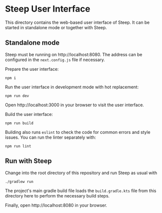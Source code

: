 Steep User Interface
====================

This directory contains the web-based user interface of Steep. It can be started
in standalone mode or together with Steep.

Standalone mode
---------------

Steep must be running on http://localhost:8080. The address can be configured
in the `next.config.js` file if necessary.

Prepare the user interface:

    npm i

Run the user interface in development mode with hot replacement:

    npm run dev

Open http://localhost:3000 in your browser to visit the user interface.

Build the user interface:

    npm run build

Building also runs `eslint` to check the code for common errors and style
issues. You can run the linter separately with:

    npm run lint

Run with Steep
--------------

Change into the root directory of this repository and run Steep as usual with

    ./gradlew run

The project's main gradle build file loads the `build.gradle.kts` file from
this directory here to perform the necessary build steps.

Finally, open http://localhost:8080 in your browser.

